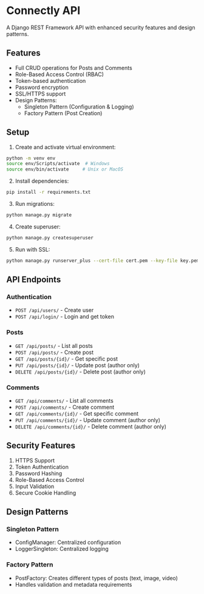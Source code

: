 # Connectly API

A Django REST Framework API with enhanced security features and design patterns.

## Features

- Full CRUD operations for Posts and Comments
- Role-Based Access Control (RBAC)
- Token-based authentication
- Password encryption
- SSL/HTTPS support
- Design Patterns:
  - Singleton Pattern (Configuration & Logging)
  - Factory Pattern (Post Creation)

## Setup

1. Create and activate virtual environment:
```bash
python -m venv env
source env/Scripts/activate  # Windows
source env/bin/activate     # Unix or MacOS
```

2. Install dependencies:
```bash
pip install -r requirements.txt
```

3. Run migrations:
```bash
python manage.py migrate
```

4. Create superuser:
```bash
python manage.py createsuperuser
```

5. Run with SSL:
```bash
python manage.py runserver_plus --cert-file cert.pem --key-file key.pem
```

## API Endpoints

### Authentication
- `POST /api/users/` - Create user
- `POST /api/login/` - Login and get token

### Posts
- `GET /api/posts/` - List all posts
- `POST /api/posts/` - Create post
- `GET /api/posts/{id}/` - Get specific post
- `PUT /api/posts/{id}/` - Update post (author only)
- `DELETE /api/posts/{id}/` - Delete post (author only)

### Comments
- `GET /api/comments/` - List all comments
- `POST /api/comments/` - Create comment
- `GET /api/comments/{id}/` - Get specific comment
- `PUT /api/comments/{id}/` - Update comment (author only)
- `DELETE /api/comments/{id}/` - Delete comment (author only)

## Security Features

1. HTTPS Support
2. Token Authentication
3. Password Hashing
4. Role-Based Access Control
5. Input Validation
6. Secure Cookie Handling

## Design Patterns

### Singleton Pattern
- ConfigManager: Centralized configuration
- LoggerSingleton: Centralized logging

### Factory Pattern
- PostFactory: Creates different types of posts (text, image, video)
- Handles validation and metadata requirements


